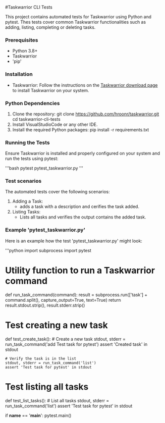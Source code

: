 #Taskwarrior CLI Tests

This project contains automated tests for Taskwarrior using Python and pytest. Thes tests cover common Taskwarrior functionalities such as adding, listing, completing or deleting tasks. 

### Prerequisites ###

- Python 3.8+
- Taskwarrior
- 'pip'

### Installation ###

- Taskwarrior:
  Follow the instructions on the [Taskwarrior download page](https://taskwarrior.org/download/) to install Taskwarrior on your system.

### Python Dependencies ###

1. Clone the repository:
   git clone https://github.com/hroonr/taskwarrior.git 
   cd taskwarrior-cli-tests
2. Install VisualStudioCode or any other IDE.
3. Install the required Python packages:
   pip install -r requirements.txt

### Running the Tests ###

Ensure Taskwarrior is installed and properly configured on your system and run the tests using pytest:

'''bash
pytest pytest_taskwarrior.py
'''

### Test scenarios ###

The automated tests cover the following scenarios:

1. Adding a Task:
   - adds a task with a description and cerifies the task added.
2. Listing Tasks:
   - Lists all tasks and verifies the output contains the added task.
  
### Example 'pytest_taskwarrior.py' ###

Here is an example how the test 'pytest_taskwarrior.py' might look:

'''python
import subprocess
import pytest

# Utility function to run a Taskwarrior command
def run_task_command(command):
    result = subprocess.run(['task'] + command.split(), capture_output=True, text=True)
    return result.stdout.strip(), result.stderr.strip()

# Test creating a new task
def test_create_task():
    # Create a new task
    stdout, stderr = run_task_command('add Test task for pytest')
    assert 'Created task' in stdout

    # Verify the task is in the list
    stdout, stderr = run_task_command('list')
    assert 'Test task for pytest' in stdout

# Test listing all tasks
def test_list_tasks():
    # List all tasks
    stdout, stderr = run_task_command('list')
    assert 'Test task for pytest' in stdout

if __name__ == '__main__':
    pytest.main()
